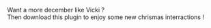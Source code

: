 Want a more december like Vicki ?<br>
Then download this plugin to enjoy some new chrismas interractions !<br>

